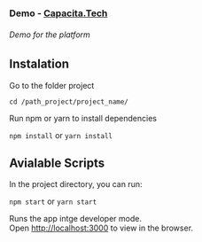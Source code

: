 ### Demo - [Capacita.Tech](https://capacita.tech)
###### Demo for the platform

## Instalation

Go to the folder project

`cd /path_project/project_name/`

Run npm or yarn to install dependencies

`npm install` or `yarn install`

## Avialable Scripts

In the project directory, you can run:

`npm start` or `yarn start`

Runs the app intge developer mode.<br>
Open [http://localhost:3000](http://localhost:3000) to view in the browser.
